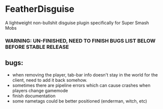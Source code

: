 # FeatherDisguise
 A lightweight non-bullshit disguise plugin specifically for Super Smash Mobs
 </br>

 ### WARNING: UN-FINISHED, NEED TO FINISH BUGS LIST BELOW BEFORE STABLE RELEASE


 ## bugs:
 - when removing the player, tab-bar info doesn't stay in the world for the client, need to add it back somehow.
 - sometimes there are pipeline errors which can cause crashes when players change gamemode
 - finish documentation
 - some nametags could be better positioned (enderman, witch, etc)
